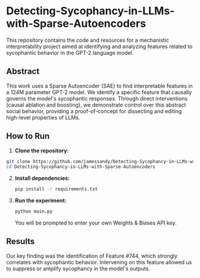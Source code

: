 # Detecting-Sycophancy-in-LLMs-with-Sparse-Autoencoders

This repository contains the code and resources for a mechanistic interpretability project aimed at identifying and analyzing features related to sycophantic behavior in the GPT-2 language model.

## Abstract

This work uses a Sparse Autoencoder (SAE) to find interpretable features in a 124M parameter GPT-2 model. We identify a specific feature that causally governs the model's sycophantic responses. Through direct interventions (causal ablation and boosting), we demonstrate control over this abstract social behavior, providing a proof-of-concept for dissecting and editing high-level properties of LLMs.

## How to Run

1.  **Clone the repository:**
   ```bash
git clone https://github.com/jamessandy/Detecting-Sycophancy-in-LLMs-with-Sparse-Autoencoders.git
cd Detecting-Sycophancy-in-LLMs-with-Sparse-Autoencoders
```
2.  **Install dependencies:**
    ```bash
    pip install -r requirements.txt
    ```
3.  **Run the experiment:**
    ```bash
    python main.py
    ```
    You will be prompted to enter your own Weights & Biases API key.

## Results

Our key finding was the identification of Feature #744, which strongly correlates with sycophantic behavior. Intervening on this feature allowed us to suppress or amplify sycophancy in the model's outputs.

